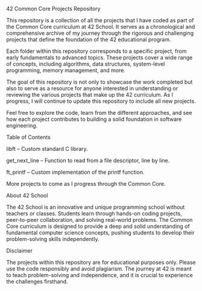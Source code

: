 42 Common Core Projects Repository

This repository is a collection of all the projects that I have coded as part of the Common Core curriculum at 42 School. It serves as a chronological and comprehensive archive of my journey through the rigorous and challenging projects that define the foundation of the 42 educational program.

Each folder within this repository corresponds to a specific project, from early fundamentals to advanced topics. These projects cover a wide range of concepts, including algorithms, data structures, system-level programming, memory management, and more.

The goal of this repository is not only to showcase the work completed but also to serve as a resource for anyone interested in understanding or reviewing the various projects that make up the 42 curriculum. As I progress, I will continue to update this repository to include all new projects.

Feel free to explore the code, learn from the different approaches, and see how each project contributes to building a solid foundation in software engineering.

Table of Contents

libft – Custom standard C library.

get_next_line – Function to read from a file descriptor, line by line.

ft_printf – Custom implementation of the printf function.

More projects to come as I progress through the Common Core.

About 42 School

The 42 School is an innovative and unique programming school without teachers or classes. Students learn through hands-on coding projects, peer-to-peer collaboration, and solving real-world problems. The Common Core curriculum is designed to provide a deep and solid understanding of fundamental computer science concepts, pushing students to develop their problem-solving skills independently.

Disclaimer

The projects within this repository are for educational purposes only. Please use the code responsibly and avoid plagiarism. The journey at 42 is meant to teach problem-solving and independence, and it is crucial to experience the challenges firsthand.
